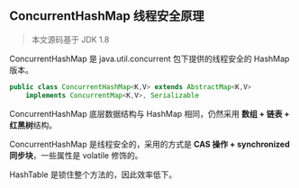 ## ConcurrentHashMap 线程安全原理

> 本文源码基于 JDK 1.8



ConcurrentHashMap 是 java.util.concurrent 包下提供的线程安全的 HashMap 版本。

```java
public class ConcurrentHashMap<K,V> extends AbstractMap<K,V>
    implements ConcurrentMap<K,V>, Serializable
```



ConcurrentHashMap 底层数据结构与 HashMap 相同，仍然采用 **数组 + 链表 + 红黑树**结构。



ConcurrentHashMap 是线程安全的，采用的方式是 **CAS 操作 + synchronized 同步块**，一些属性是 volatile 修饰的。



HashTable 是锁住整个方法的，因此效率低下。